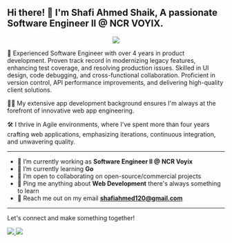 ## Hi there! 👋 I'm Shafi Ahmed Shaik, A passionate Software Engineer II @ NCR VOYIX.
<p align="center">
  <a href="https://skillicons.dev">
    <img src="https://skillicons.dev/icons?i=cs,js,ts,dotnet,nodejs,react,redux,tailwind,visualstudio,vscode,git,postgres,postman"/>
  </a>
</p>


🚀 Experienced Software Engineer with over 4 years in product development. Proven track record in modernizing legacy features, enhancing test coverage, and resolving production issues. Skilled in UI design, code debugging, and cross-functional collaboration. Proficient in version control, API performance improvements, and delivering high-quality client solutions.

👨‍🏭 My extensive app development background ensures I'm always at the forefront of innovative web app engineering.

🛠️ I thrive in Agile environments, where I've spent more than four years crafting web applications, emphasizing iterations, continuous integration, and unwavering quality.

---

- 🔭 I’m currently working as **Software Engineer II @ NCR Voyix**
- 🌱 I’m currently learning **Go**
- 👯 I’m open to collaborating on open-source/commercial projects
- 💬 Ping me anything about **Web Development** there's always something to learn
- 💬 Reach me out on my email **shafiahmed120@gmail.com**
---
Let's connect and make something together!
<p>
  <a href="https://www.linkedin.com/in/shafi-ahmed-shaik-776420118/">
    <img src="https://skillicons.dev/icons?i=linkedin"/>
  </a>
  <a href="https://github.com/shafiahmed12">
    <img src="https://skillicons.dev/icons?i=github"/>
  </a>
</p>
